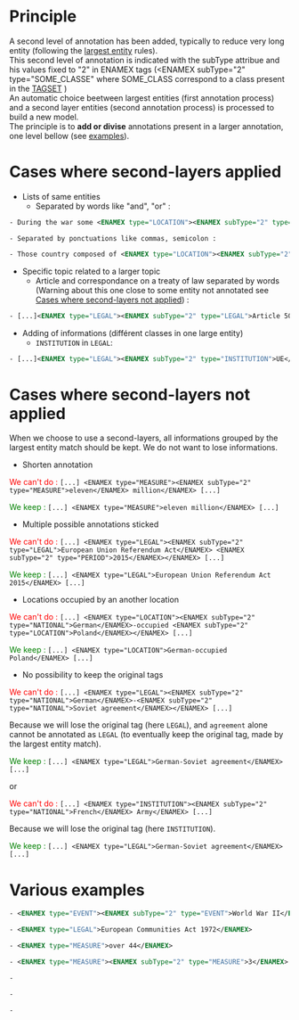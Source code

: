 
# Principle
<!-- TODO add rules and examples -->

A second level of annotation has been added, typically to reduce very long entity (following the [largest entity](http://grobid-ner.readthedocs.io/en/latest/largest-entity-mention/) rules).
<br/>
This second level of annotation is indicated with the subType attribue and his values fixed to "2" in ENAMEX tags (<ENAMEX subType="2" type="SOME_CLASSE" where SOME_CLASS correspond to a class present in the [TAGSET](http://grobid-ner.readthedocs.io/en/latest/class-and-senses/#classes-quick-overview) )
<br/>
An automatic choice beetween largest entities (first annotation process) and a second layer entities (second annotation process) is processed to build a new model. 
<br/>
The principle is to **add or divise** annotations present in a larger annotation, one level bellow (see [examples](http://grobid-ner.readthedocs.io/en/latest/second-layers-entity-mention/#various-examples)).

# Cases where second-layers applied

* Lists of same entities
    - Separated by words like "and", "or" :
```xml
- During the war some <ENAMEX type="LOCATION"><ENAMEX subType="2" type="LOCATION">France</ENAMEX> and <ENAMEX subType="2" type="LOCATION">Germany</ENAMEX></ENAMEX> passed throug [...]
```
    - Separated by ponctuations like commas, semicolon :
```xml
- Those country composed of <ENAMEX type="LOCATION"><ENAMEX subType="2" type="LOCATION">France</ENAMEX>, <ENAMEX subType="2" type="LOCATION">United Kingdom</ENAMEX>, <ENAMEX subType="2" type="LOCATION">Soviet Union</ENAMEX> and the <ENAMEX subType="2" type="LOCATION">United States</ENAMEX></ENAMEX> will lead to [...]
```

* Specific topic related to a larger topic
    - Article and correspondance on a treaty of law separated by words (Warning about this one close to some entity not annotated see [Cases where second-layers not applied](http://grobid-ner.readthedocs.io/en/latest/second-layers-entity-mention/#various-examples)) :
```xml
- [...]<ENAMEX type="LEGAL"><ENAMEX subType="2" type="LEGAL">Article 50</ENAMEX> of the <ENAMEX subType="2" type="LEGAL">Treaty On European Union</ENAMEX></ENAMEX>[...]
```

* Adding of informations (différent classes in one large entity)
    - `INSTITUTION` in `LEGAL`:
```xml
- [...]<ENAMEX type="LEGAL"><ENAMEX subType="2" type="INSTITUTION">UE</ENAMEX> law – <ENAMEX subType="2" type="LEGAL">Article 50</ENAMEX></ENAMEX>[...]
```


# Cases where second-layers not applied 

When we choose to use a second-layers, all informations grouped by the largest entity match should be kept. We do not want to lose informations.

* Shorten annotation

<span style="color:red">We can't do : </span>
`[...] <ENAMEX type="MEASURE"><ENAMEX subType="2" type="MEASURE">eleven</ENAMEX> million</ENAMEX> [...]`</span>

<span style="color:green">We keep : </span>
`[...] <ENAMEX type="MEASURE">eleven million</ENAMEX> [...]`

* Multiple possible annotations sticked

<span style="color:red">We can't do : </span>
`[...] <ENAMEX type="LEGAL"><ENAMEX subType="2" type="LEGAL">European Union Referendum Act</ENAMEX> <ENAMEX subType="2" type="PERIOD">2015</ENAMEX></ENAMEX> [...]`</span>

<span style="color:green">We keep : </span>
`[...] <ENAMEX type="LEGAL">European Union Referendum Act 2015</ENAMEX> [...]`

* Locations occupied by an another location

<span style="color:red">We can't do : </span>
`[...] <ENAMEX type="LOCATION"><ENAMEX subType="2" type="NATIONAL">German</ENAMEX>-occupied <ENAMEX subType="2" type="LOCATION">Poland</ENAMEX></ENAMEX> [...]`</span>

<span style="color:green">We keep : </span>
`[...] <ENAMEX type="LOCATION">German-occupied Poland</ENAMEX> [...]`

* No possibility to keep the original tags

<span style="color:red">We can't do : </span>
`[...] <ENAMEX type="LEGAL"><ENAMEX subType="2" type="NATIONAL">German</ENAMEX>-<ENAMEX subType="2" type="NATIONAL">Soviet agreement</ENAMEX></ENAMEX> [...]`</span>

Because we will lose the original tag (here `LEGAL`), and `agreement` alone cannot be annotated as `LEGAL` (to eventually keep the original tag, made by the largest entity match).

<span style="color:green">We keep : </span>
`[...] <ENAMEX type="LEGAL">German-Soviet agreement</ENAMEX> [...]`

or 

<span style="color:red">We can't do : </span>
`[...] <ENAMEX type="INSTITUTION"><ENAMEX subType="2" type="NATIONAL">French</ENAMEX> Army</ENAMEX> [...]`</span>

Because we will lose the original tag (here `INSTITUTION`).

<span style="color:green">We keep : </span>
`[...] <ENAMEX type="LEGAL">German-Soviet agreement</ENAMEX> [...]`


# Various examples

<!-- TODO add more examples -->

```xml
- <ENAMEX type="EVENT"><ENAMEX subType="2" type="EVENT">World War II</ENAMEX> (<ENAMEX subType="2" type="PERIOD">1948-1945</ENAMEX>)</ENAMEX>

- <ENAMEX type="LEGAL">European Communities Act 1972</ENAMEX>

- <ENAMEX type="MEASURE">over 44</ENAMEX>

- <ENAMEX type="MEASURE"><ENAMEX subType="2" type="MEASURE">3</ENAMEX> or <ENAMEX subType="2" type="MEASURE">over 4</ENAMEX></ENAMEX> houses [...]

- 

- 

- 

```
